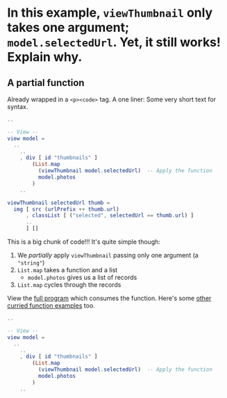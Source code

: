 <!-- Front of card ===========================================================

    Simple Card Data

    - Type:
        What's the answer?
        A simple question->answer card;
        we're asking the question: "what does this code do?", e.g:

        - A function with an output you have to guess.
        - A class with a method that you need to call.

    - Docs:
        http://tinyurl.com/anki-simple-card

    - Key:
        ★ Required
        ☆ Optional (recommended)
        ✎ Optional (notes, markdown)
        ⤷ Field Type

========================================================================== -->


<!-- -------------------------------------------------------------------------
    ★ Title

    ⤷ `string` (auto wrapped with a `H1` tag)
-------------------------------------------------------------------------- -->
# In this example, `viewThumbnail` only takes one argument; `model.selectedUrl`. Yet, it still works! Explain why.


<!-- -------------------------------------------------------------------------
    ★ Subtitle

    ⤷ `string` (auto wrapped with a `H2` tag)
-------------------------------------------------------------------------- -->
## A partial function


<!-- -------------------------------------------------------------------------
    ☆ Syntax (inline code)

    ⤷ `code string` (auto wrapped with <p><code> tag)
-------------------------------------------------------------------------- -->
Already wrapped in a `<p><code>` tag. A one liner: Some very short text for syntax.


<!-- -------------------------------------------------------------------------
    ★ Sample (code block or image)

    ⤷ `pre block | image`

      | Requires `markdown` fenced code block;

      A markdown fenced code block that will compile to our highlighted
      code with Pandoc. What does this code do?
-------------------------------------------------------------------------- -->
```elm
..

-- View --
view model =
  ..
    ..
    , div [ id "thumbnails" ]
        (List.map
          (viewThumbnail model.selectedUrl)  -- Apply the function
          model.photos
        )
    ..
```


<!-- Back of card ======================================================== -->


<!-- -------------------------------------------------------------------------
    ★ Key point (code block or image)

    ⤷ `pre block | image`

      | Requires `markdown` fenced code block;

      A markdown fenced code block that will compile to our highlighted
      code with Pandoc. The output or answer to the above question.
-------------------------------------------------------------------------- -->
```elm
viewThumbnail selectedUrl thumb =
  img [ src (urlPrefix ++ thumb.url)
      , classList [ ("selected", selectedUrl == thumb.url) ]
      ..
      ] []
```


<!-- -------------------------------------------------------------------------
    ★ Key point notes

    ⤷ `rich html`
-------------------------------------------------------------------------- -->
This is a big chunk of code!!! It's quite simple though:

1. We _partially_ apply `viewThumbnail` passing only one argument (a `"string"`)
2. `List.map` takes a function and a list
    - `model.photos` gives us a list of records
3. `List.map` cycles through the records


<!-- -------------------------------------------------------------------------
    ★ Other notes

    ⤷ `rich html`
-------------------------------------------------------------------------- -->
View the [full program](https://ellie-app.com/q4j6ps87Cj5a1) which consumes the function. Here's some [other curried function examples](https://www.codingexercises.com/guides/quickstart-elm-part-7) too.


<!-- -------------------------------------------------------------------------
    ★ Markdown

    ⤷ `raw text`

      Do not add the compiled HTML to your card, rather, use the raw text
      Markdown fenced code block. This makes for easier editing of a card
      later on.

      Warning: may increase card file size
        @ https://github.com/badlydrawnrob/anki/issues/116
-------------------------------------------------------------------------- -->
```elm
..

-- View --
view model =
  ..
    ..
    , div [ id "thumbnails" ]
        (List.map
          (viewThumbnail model.selectedUrl)  -- Apply the function
          model.photos
        )
    ..
```
